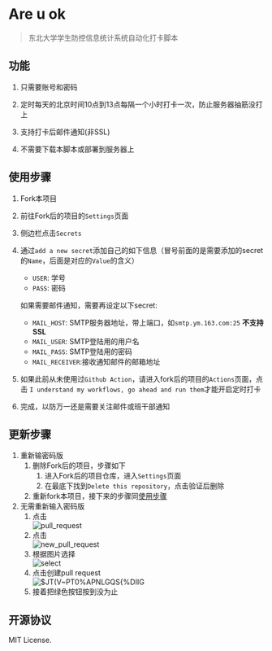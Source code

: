 # Are u ok
> 东北大学学生防控信息统计系统自动化打卡脚本

## 功能

1. 只需要账号和密码

2. 定时每天的北京时间10点到13点每隔一个小时打卡一次，防止服务器抽筋没打上

3. 支持打卡后邮件通知(非SSL)

4. 不需要下载本脚本或部署到服务器上

## 使用步骤
1. Fork本项目

2. 前往Fork后的项目的`Settings`页面

3. 侧边栏点击`Secrets`

4. 通过`add a new secret`添加自己的如下信息（冒号前面的是需要添加的secret的`Name`，后面是对应的`Value`的含义）
    
    - `USER`: 学号
    - `PASS`: 密码

    如果需要邮件通知，需要再设定以下secret:

    - `MAIL_HOST`: SMTP服务器地址，带上端口，如`smtp.ym.163.com:25` **不支持SSL**
    - `MAIL_USER`: SMTP登陆用的用户名
    - `MAIL_PASS`: SMTP登陆用的密码
    - `MAIL_RECEIVER`:接收通知邮件的邮箱地址

5. 如果此前从未使用过`Github Action`，请进入fork后的项目的`Actions`页面，点击
`I understand my workflows, go ahead and run them`才能开启定时打卡

6. 完成，以防万一还是需要关注邮件或班干部通知

## 更新步骤
1. 重新输密码版    
    1. 删除Fork后的项目，步骤如下    
        1. 进入Fork后的项目仓库，进入`Settings`页面
        2. 在最底下找到`Delete this repository`，点击验证后删除
    2. 重新fork本项目，接下来的步骤同[使用步骤](#使用步骤)
2. 无需重新输入密码版
    1. 点击     
    ![pull_request](https://user-images.githubusercontent.com/31768052/75086758-a9dedb80-552f-11ea-8de6-5cf8cc326005.png)
    2. 点击     
    ![new_pull_request](https://user-images.githubusercontent.com/31768052/75086760-ae0af900-552f-11ea-8ce5-9cd5476dbd50.png)
    3. 根据图片选择    
    ![select](https://user-images.githubusercontent.com/31768052/75086765-b06d5300-552f-11ea-9628-9f5e26c319cc.png)
    4. 点击创建pull request     
    ![$JT(V~PT0%APNLGQS{%DIIG](https://user-images.githubusercontent.com/31768052/75086768-b2371680-552f-11ea-85ec-590826e475c3.png)
    5. 接着把绿色按钮按到没为止

## 开源协议

MIT License.
